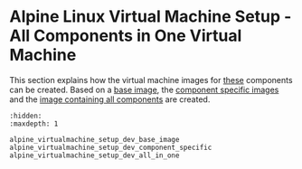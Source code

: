 # Alpine Linux Virtual Machine Setup - All Components in One Virtual Machine
This section explains how the virtual machine images for [these](/docs/source/content/user_documentation/basyx_components/v2/index.md) components can be created. Based on a [base image](./alpine_virtualmachine_setup_dev_base_image.md), the [component specific images](./alpine_virtualmachine_setup_dev_component_specific.md) and the [image containing all components](./alpine_virtualmachine_setup_dev_all_in_one.md) are created.

```{toctree}
:hidden:
:maxdepth: 1

alpine_virtualmachine_setup_dev_base_image
alpine_virtualmachine_setup_dev_component_specific
alpine_virtualmachine_setup_dev_all_in_one
```
